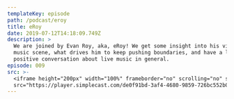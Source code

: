 ```yaml
---
templateKey: episode
path: /podcast/eroy
title: eRoy
date: 2019-07-12T14:18:09.749Z
description: >
  We are joined by Evan Roy, aka, eRoy! We get some insight into his view of the
  music scene, what drives him to keep pushing boundaries, and have a lot of
  positive conversation about live music in general.
episode: 009
src: >-
  <iframe height="200px" width="100%" frameborder="no" scrolling="no" seamless
  src="https://player.simplecast.com/de0f91bd-3af4-4680-9859-726bc552b062?dark=false"></iframe>
---
```

